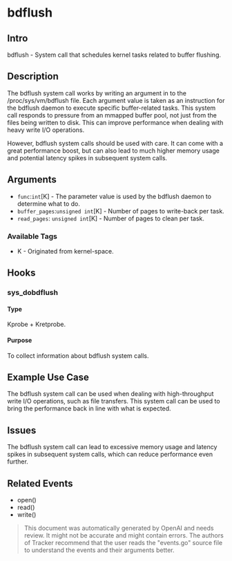 
# bdflush

## Intro
bdflush - System call that schedules kernel tasks related to buffer flushing.

## Description
The bdflush system call works by writing an argument in to the /proc/sys/vm/bdflush file. Each argument value is taken as an instruction for the bdflush daemon to execute specific buffer-related tasks. This system call responds to pressure from an mmapped buffer pool, not just from the files being written to disk. This can improve performance when dealing with heavy write I/O operations.

However, bdflush system calls should be used with care. It can come with a great performance boost, but can also lead to much higher memory usage and potential latency spikes in subsequent system calls.

## Arguments
* `func`:`int`[K] - The parameter value is used by the bdflush daemon to determine what to do.
* `buffer_pages`:`unsigned int`[K] - Number of pages to write-back per task.
* `read_pages`: `unsigned int`[K] - Number of pages to clean per task.

### Available Tags
* K - Originated from kernel-space.

## Hooks
### sys_dobdflush
#### Type
Kprobe + Kretprobe.
#### Purpose
To collect information about bdflush system calls.

## Example Use Case
The bdflush system call can be used when dealing with high-throughput write I/O operations, such as file transfers. This system call can be used to bring the performance back in line with what is expected.

## Issues 
The bdflush system call can lead to excessive memory usage and latency spikes in subsequent system calls, which can reduce performance even further.

## Related Events
* open()
* read()
* write()

> This document was automatically generated by OpenAI and needs review. It might
> not be accurate and might contain errors. The authors of Tracker recommend that
> the user reads the "events.go" source file to understand the events and their
> arguments better.
